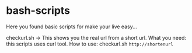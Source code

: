 # bash-scripts
Here you found basic scripts for make your live easy...


checkurl.sh
-> This shows you the real url from a short url.
What you need: this scripts uses curl tool.
How to use: checkurl.sh `http://shortenurl`
